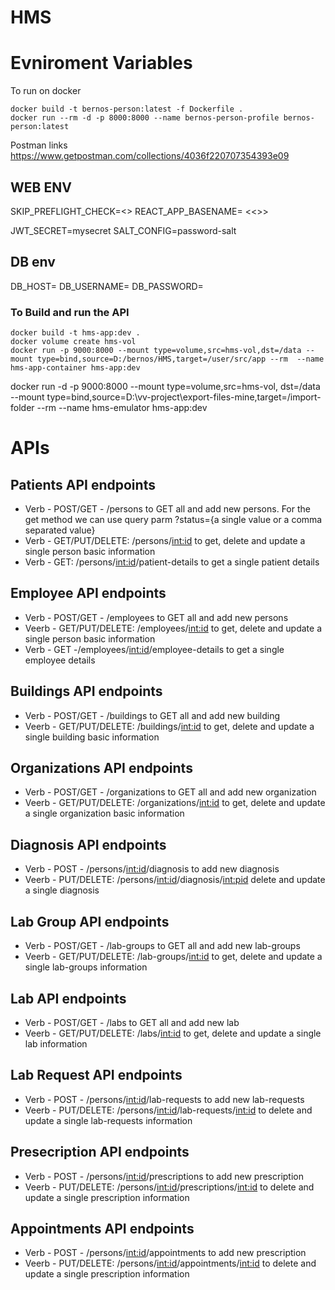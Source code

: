 # HMS
# Evniroment Variables

To run on docker
```
docker build -t bernos-person:latest -f Dockerfile .
docker run --rm -d -p 8000:8000 --name bernos-person-profile bernos-person:latest
```

Postman links
https://www.getpostman.com/collections/4036f220707354393e09

## WEB ENV
SKIP_PREFLIGHT_CHECK=<<boolean>>
REACT_APP_BASENAME= <<>>

JWT_SECRET=mysecret
SALT_CONFIG=password-salt

## DB env
DB_HOST=
DB_USERNAME=
DB_PASSWORD=

### To Build and run the API
``` 
docker build -t hms-app:dev .
docker volume create hms-vol
docker run -p 9000:8000 --mount type=volume,src=hms-vol,dst=/data --mount type=bind,source=D:/bernos/HMS,target=/user/src/app --rm  --name hms-app-container hms-app:dev 
```
docker run -d -p 9000:8000 --mount type=volume,src=hms-vol, dst=/data  --mount type=bind,source=D:\vv-project\export-files-mine,target=/import-folder --rm --name hms-emulator hms-app:dev


# APIs
## Patients API endpoints
- Verb - POST/GET - /persons to GET all and add new persons.  For the get method we can use query parm ?status={a single value or a comma separated value}
- Verb - GET/PUT/DELETE: /persons/<int:id> to get, delete and update a single person basic information
- Verb - GET: /persons/<int:id>/patient-details to get a single patient details

## Employee API endpoints
- Verb - POST/GET - /employees to GET all and add new persons 
- Veerb - GET/PUT/DELETE: /employees/<int:id> to get, delete and update a single person basic information
- Verb - GET -/employees/<int:id>/employee-details to get a single employee details

## Buildings API endpoints
- Verb - POST/GET - /buildings to GET all and add new building
- Veerb - GET/PUT/DELETE: /buildings/<int:id> to get, delete and update a single building basic information

## Organizations API endpoints
- Verb - POST/GET - /organizations to GET all and add new organization
- Veerb - GET/PUT/DELETE: /organizations/<int:id> to get, delete and update a single organization basic information

## Diagnosis API endpoints
- Verb - POST - /persons/<int:id>/diagnosis to add new diagnosis 
- Veerb - PUT/DELETE: /persons/<int:id>/diagnosis/<int:pid> delete and update a single diagnosis

## Lab Group API endpoints
- Verb - POST/GET - /lab-groups to GET all and add new lab-groups 
- Veerb - GET/PUT/DELETE: /lab-groups/<int:id> to get, delete and update a single lab-groups information

## Lab API endpoints
- Verb - POST/GET - /labs to GET all and add new lab 
- Veerb - GET/PUT/DELETE: /labs/<int:id> to get, delete and update a single lab information

## Lab Request API endpoints
- Verb - POST - /persons/<int:id>/lab-requests to add new lab-requests 
- Veerb - PUT/DELETE: /persons/<int:id>/lab-requests/<int:id> to delete and update a single lab-requests information

## Presecription API endpoints
- Verb - POST - /persons/<int:id>/prescriptions to add new prescription
- Veerb - PUT/DELETE: /persons/<int:id>/prescriptions/<int:id> to delete and update a single prescription information

## Appointments API endpoints
- Verb - POST - /persons/<int:id>/appointments to add new prescription
- Veerb - PUT/DELETE: /persons/<int:id>/appointments/<int:id> to delete and update a single prescription information
